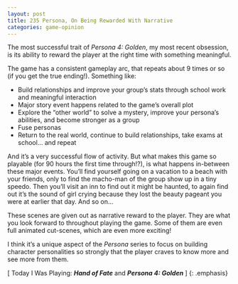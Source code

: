 ```yaml
---
layout: post
title: 235 Persona, On Being Rewarded With Narrative
categories: game-opinion
---
```

The most successful trait of *Persona 4: Golden*, my most recent obsession, is its ability to reward the player at the right time with something meaningful.

The game has a consistent gameplay arc, that repeats about 9 times or so (if you get the true ending!).  Something like:

- Build relationships and improve your group’s stats through school work and meaningful interaction
- Major story event happens related to the game’s overall plot
- Explore the “other world” to solve a mystery, improve your persona’s abilities, and become stronger as a group
- Fuse personas
- Return to the real world, continue to build relationships, take exams at school… and repeat

And it’s a very successful flow of activity.  But what makes this game so playable (for 90 hours the first time through!?), is what happens in-between these major events.  You’ll find yourself going on a vacation to a beach with your friends, only to find the macho-man of the group show up in a tiny speedo.  Then you’ll visit an inn to find out it might be haunted, to again find out it’s the sound of girl crying because they lost the beauty pageant you were at earlier that day. And so on...

These scenes are given out as narrative reward to the player.  They are what you look forward to throughout playing the game.  Some of them are even full animated cut-scenes, which are even more exciting! 

I think it’s a unique aspect of the *Persona* series to focus on building character personalities so strongly that the player craves to know more and see more from them.

[ Today I Was Playing: ***Hand of Fate*** and ***Persona 4: Golden*** ]
{: .emphasis}


